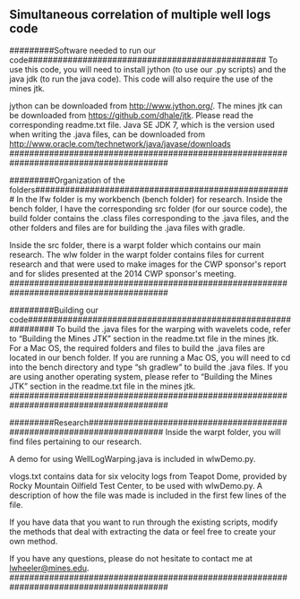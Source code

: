 Simultaneous correlation of multiple well logs code
---------------------------------------------------


#########Software needed to run our code################################################
To use this code, you will need to install jython (to use our .py scripts) and the java jdk (to run the java code). This code will also require the use of the mines jtk.

jython can be downloaded from http://www.jython.org/.
The mines jtk can be downloaded from https://github.com/dhale/jtk. Please read the corresponding readme.txt file.
Java SE JDK 7, which is the version used when writing the .java files, can be downloaded from http://www.oracle.com/technetwork/java/javase/downloads
########################################################################################

#########Organization of the folders####################################################
In the lfw folder is my workbench (bench folder) for research. Inside the bench folder,
I have the corresponding src folder (for our source code), the build folder 
contains the .class files corresponding to the .java files, and
the other folders and files are for building the .java files with gradle.

Inside the src folder, there is a warpt folder which contains our main research. The wlw folder in the warpt folder contains files for current research and that were used to make images for the CWP sponsor's report and for slides presented at the 2014 CWP sponsor's meeting.
########################################################################################

#########Building our code##############################################################
To build the .java files for the warping with wavelets code, refer to “Building the Mines
JTK” section in the readme.txt file in the mines jtk.
For a Mac OS, the required folders and files to build the .java files are located in our bench folder.
If you are running a Mac OS, you will need to cd into the bench directory and type “sh gradlew” to build the .java files. If you
are using another operating system, please refer to “Building the Mines
JTK” section in the readme.txt file in the mines jtk.
########################################################################################

#########Research#######################################################################
Inside the warpt folder, you will find files pertaining to our research.

A demo for using WellLogWarping.java is included in wlwDemo.py.

vlogs.txt contains data for six velocity logs from Teapot Dome, provided by Rocky Mountain Oilfield Test Center, to be used with wlwDemo.py. A description of how the file was made is included in the first few lines of the file. 

If you have data that you want to run through the existing scripts, modify the methods that deal with extracting the data or feel free to create your own method.

If you have any questions, please do not hesitate to contact me at lwheeler@mines.edu.
########################################################################################
